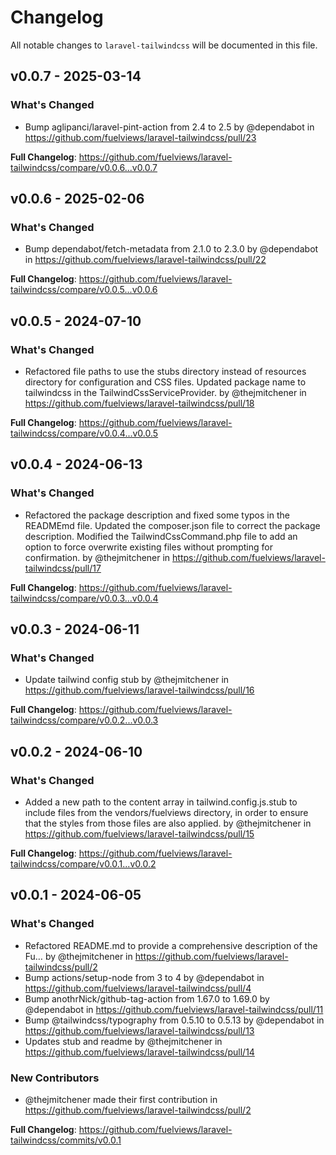 # Changelog

All notable changes to `laravel-tailwindcss` will be documented in this file.

## v0.0.7 - 2025-03-14

### What's Changed

* Bump aglipanci/laravel-pint-action from 2.4 to 2.5 by @dependabot in https://github.com/fuelviews/laravel-tailwindcss/pull/23

**Full Changelog**: https://github.com/fuelviews/laravel-tailwindcss/compare/v0.0.6...v0.0.7

## v0.0.6 - 2025-02-06

### What's Changed

* Bump dependabot/fetch-metadata from 2.1.0 to 2.3.0 by @dependabot in https://github.com/fuelviews/laravel-tailwindcss/pull/22

**Full Changelog**: https://github.com/fuelviews/laravel-tailwindcss/compare/v0.0.5...v0.0.6

## v0.0.5 - 2024-07-10

### What's Changed

* Refactored file paths to use the stubs directory instead of resources directory for configuration and CSS files. Updated package name to tailwindcss in the TailwindCssServiceProvider. by @thejmitchener in https://github.com/fuelviews/laravel-tailwindcss/pull/18

**Full Changelog**: https://github.com/fuelviews/laravel-tailwindcss/compare/v0.0.4...v0.0.5

## v0.0.4 - 2024-06-13

### What's Changed

* Refactored the package description and fixed some typos in the READMEmd file. Updated the composer.json file to correct the package description. Modified the TailwindCssCommand.php file to add an option to force overwrite existing files without prompting for confirmation. by @thejmitchener in https://github.com/fuelviews/laravel-tailwindcss/pull/17

**Full Changelog**: https://github.com/fuelviews/laravel-tailwindcss/compare/v0.0.3...v0.0.4

## v0.0.3 - 2024-06-11

### What's Changed

* Update tailwind config stub by @thejmitchener in https://github.com/fuelviews/laravel-tailwindcss/pull/16

**Full Changelog**: https://github.com/fuelviews/laravel-tailwindcss/compare/v0.0.2...v0.0.3

## v0.0.2 - 2024-06-10

### What's Changed

* Added a new path to the content array in tailwind.config.js.stub to include files from the vendors/fuelviews directory, in order to ensure that the styles from those files are also applied. by @thejmitchener in https://github.com/fuelviews/laravel-tailwindcss/pull/15

**Full Changelog**: https://github.com/fuelviews/laravel-tailwindcss/compare/v0.0.1...v0.0.2

## v0.0.1 - 2024-06-05

### What's Changed

* Refactored README.md to provide a comprehensive description of the Fu… by @thejmitchener in https://github.com/fuelviews/laravel-tailwindcss/pull/2
* Bump actions/setup-node from 3 to 4 by @dependabot in https://github.com/fuelviews/laravel-tailwindcss/pull/4
* Bump anothrNick/github-tag-action from 1.67.0 to 1.69.0 by @dependabot in https://github.com/fuelviews/laravel-tailwindcss/pull/11
* Bump @tailwindcss/typography from 0.5.10 to 0.5.13 by @dependabot in https://github.com/fuelviews/laravel-tailwindcss/pull/13
* Updates stub and readme by @thejmitchener in https://github.com/fuelviews/laravel-tailwindcss/pull/14

### New Contributors

* @thejmitchener made their first contribution in https://github.com/fuelviews/laravel-tailwindcss/pull/2

**Full Changelog**: https://github.com/fuelviews/laravel-tailwindcss/commits/v0.0.1
